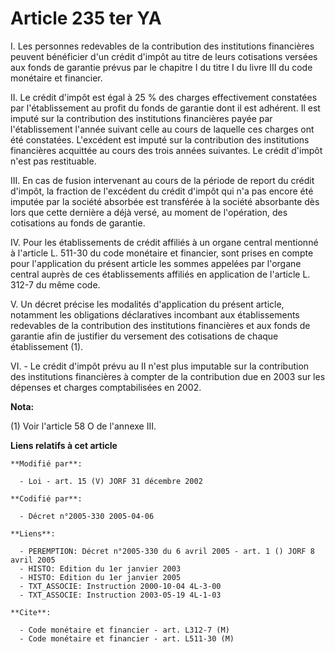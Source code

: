 # Article 235 ter YA

I. Les personnes redevables de la contribution des institutions financières peuvent bénéficier d'un crédit d'impôt au titre
de leurs cotisations versées aux fonds de garantie prévus par le chapitre I du titre I du livre III du code monétaire et
financier.

II. Le crédit d'impôt est égal à 25 % des charges effectivement constatées par l'établissement au profit du fonds de garantie
dont il est adhérent. Il est imputé sur la contribution des institutions financières payée par l'établissement l'année
suivant celle au cours de laquelle ces charges ont été constatées. L'excédent est imputé sur la contribution des institutions
financières acquittée au cours des trois années suivantes. Le crédit d'impôt n'est pas restituable.

III. En cas de fusion intervenant au cours de la période de report du crédit d'impôt, la fraction de l'excédent du crédit
d'impôt qui n'a pas encore été imputée par la société absorbée est transférée à la société absorbante dès lors que cette
dernière a déjà versé, au moment de l'opération, des cotisations au fonds de garantie.

IV. Pour les établissements de crédit affiliés à un organe central mentionné à l'article L. 511-30 du code monétaire et
financier, sont prises en compte pour l'application du présent article les sommes appelées par l'organe central auprès de ces
établissements affiliés en application de l'article L. 312-7 du même code.

V. Un décret précise les modalités d'application du présent article, notamment les obligations déclaratives incombant aux
établissements redevables de la contribution des institutions financières et aux fonds de garantie afin de justifier du
versement des cotisations de chaque établissement (1).

VI. - Le crédit d'impôt prévu au II n'est plus imputable sur la contribution des institutions financières à compter de la
contribution due en 2003 sur les dépenses et charges comptabilisées en 2002.

**Nota:**

(1) Voir l'article 58 O de l'annexe III.

**Liens relatifs à cet article**

	**Modifié par**:

	  - Loi - art. 15 (V) JORF 31 décembre 2002

	**Codifié par**:

	  - Décret n°2005-330 2005-04-06

	**Liens**:

	  - PEREMPTION: Décret n°2005-330 du 6 avril 2005 - art. 1 () JORF 8 avril 2005
	  - HISTO: Edition du 1er janvier 2003
	  - HISTO: Edition du 1er janvier 2005
	  - TXT_ASSOCIE: Instruction 2000-10-04 4L-3-00
	  - TXT_ASSOCIE: Instruction 2003-05-19 4L-1-03

	**Cite**:

	  - Code monétaire et financier - art. L312-7 (M)
	  - Code monétaire et financier - art. L511-30 (M)
